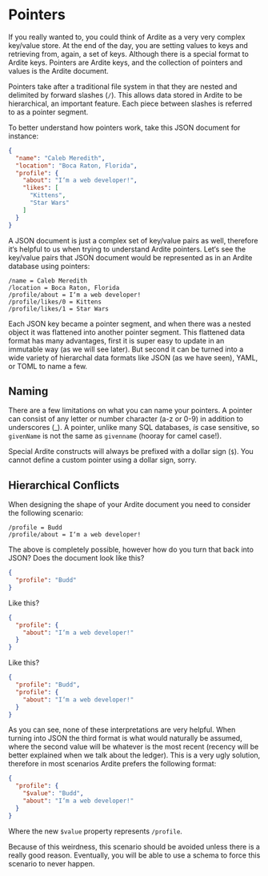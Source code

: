 # Pointers
If you really wanted to, you could think of Ardite as a very very complex key/value store. At the end of the day, you are setting values to keys and retrieving from, again, a set of keys. Although there is a special format to Ardite keys. Pointers are Ardite keys, and the collection of pointers and values is the Ardite document.

Pointers take after a traditional file system in that they are nested and delimited by forward slashes (`/`). This allows data stored in Ardite to be hierarchical, an important feature. Each piece between slashes is referred to as a pointer segment.

To better understand how pointers work, take this JSON document for instance:

```json
{
  "name": "Caleb Meredith",
  "location": "Boca Raton, Florida",
  "profile": {
    "about": "I‘m a web developer!",
    "likes": [
      "Kittens",
      "Star Wars"
    ]
  }
}
```

A JSON document is just a complex set of key/value pairs as well, therefore it‘s helpful to us when trying to understand Ardite pointers. Let‘s see the key/value pairs that JSON document would be represented as in an Ardite database using pointers:

```
/name = Caleb Meredith
/location = Boca Raton, Florida
/profile/about = I‘m a web developer!
/profile/likes/0 = Kittens
/profile/likes/1 = Star Wars
```

Each JSON key became a pointer segment, and when there was a nested object it was flattened into another pointer segment. This flattened data format has many advantages, first it is super easy to update in an immutable way (as we will see later). But second it can be turned into a wide variety of hierarchal data formats like JSON (as we have seen), YAML, or TOML to name a few.

## Naming
There are a few limitations on what you can name your pointers. A pointer can consist of any letter or number character (a-z or 0-9) in addition to underscores (\_). A pointer, unlike many SQL databases, *is* case sensitive, so `givenName` is not the same as `givenname` (hooray for camel case!).

Special Ardite constructs will always be prefixed with a dollar sign (`$`). You cannot define a custom pointer using a dollar sign, sorry.

## Hierarchical Conflicts
When designing the shape of your Ardite document you need to consider the following scenario:

```
/profile = Budd
/profile/about = I‘m a web developer!
```

The above is completely possible, however how do you turn that back into JSON? Does the document look like this?

```json
{
  "profile": "Budd"
}
```

Like this?

```json
{
  "profile": {
    "about": "I‘m a web developer!"
  }
}
```

Like this?

```json
{
  "profile": "Budd",
  "profile": {
    "about": "I‘m a web developer!"
  }
}
```

As you can see, none of these interpretations are very helpful. When turning into JSON the third format is what would naturally be assumed, where the second value will be whatever is the most recent (recency will be better explained when we talk about the ledger). This is a very ugly solution, therefore in most scenarios Ardite prefers the following format:

```json
{
  "profile": {
    "$value": "Budd",
    "about": "I‘m a web developer!"
  }
}
```

Where the new `$value` property represents `/profile`.

Because of this weirdness, this scenario should be avoided unless there is a really good reason. Eventually, you will be able to use a schema to force this scenario to never happen.
